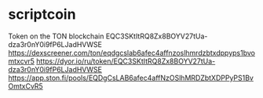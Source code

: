 # scriptcoin
Token on the TON blockchain
EQC3SKtItRQ8Zx8BOYV27tUa-dza3r0nY0i9fP6LJadHVWSE
https://dexscreener.com/ton/eqdgcslab6afec4affnzoslhmrdzbtxdppyps1bvomtxcvr5
https://dyor.io/ru/token/EQC3SKtItRQ8Zx8BOYV27tUa-dza3r0nY0i9fP6LJadHVWSE
https://app.ston.fi/pools/EQDgCsLAB6afec4affNzOSlhMRDZbtXDPPyPS1BvOmtxCvR5
